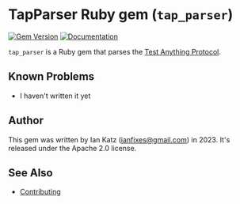 
# TapParser Ruby gem (`tap_parser`)
[![Gem Version](https://badge.fury.io/rb/tap_parser.svg)](https://rubygems.org/gems/tap_parser)
[![Documentation](http://img.shields.io/badge/docs-rdoc.info-blue.svg)](http://www.rubydoc.info/gems/tap_parser/0.0.0)

`tap_parser` is a Ruby gem that parses the [Test Anything Protocol](https://testanything.org/).


## Known Problems

* I haven't written it yet


## Author

This gem was written by Ian Katz (ianfixes@gmail.com) in 2023.  It's released under the Apache 2.0 license.


## See Also

* [Contributing](CONTRIBUTING.md)
